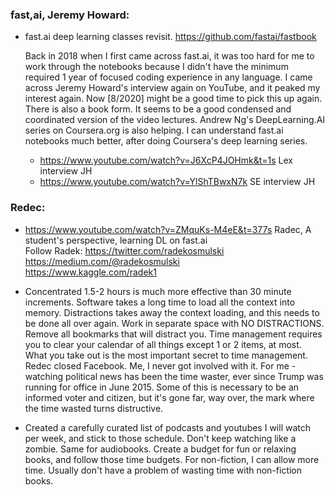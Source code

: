 ### fast,ai, Jeremy Howard:   

* fast.ai deep learning classes revisit.  https://github.com/fastai/fastbook  
  
    Back in 2018 when I first came across fast.ai, it was too hard for me to work through the notebooks because I didn't have the minimum required 1 year of focused coding experience in any language.  I came across Jeremy Howard's interview again on YouTube, and it peaked my interest again.  Now [8/2020] might be a good time to pick this up again.  There is also a book form.  It seems to be a good condensed and coordinated version of the video lectures.  Andrew Ng's DeepLearning.AI series on Coursera.org is also helping.  I can understand fast.ai notebooks much better, after doing Coursera's deep learning series.    
    
   - https://www.youtube.com/watch?v=J6XcP4JOHmk&t=1s  Lex interview JH  
   - https://www.youtube.com/watch?v=YlShTBwxN7k  SE interview JH  

### Redec:  
- https://www.youtube.com/watch?v=ZMquKs-M4eE&t=377s  Radec, A student's perspective, learning DL on fast.ai    
Follow Radek:
 https://twitter.com/radekosmulski  
 https://medium.com/@radekosmulski  
 https://www.kaggle.com/radek1  
 
 * Concentrated 1.5-2 hours is much more effective than 30 minute increments. Software takes a long time to load all the context into memory.  Distractions takes away the context loading, and this needs to be done all over again.  Work in separate space with NO DISTRACTIONS.  Remove all bookmarks that will distract you.  Time management requires you to clear your calendar of all things except 1 or 2 items, at most.  What you take out is the most important secret to time management.  Redec closed Facebook.  Me, I never got involved with it.  For me - watching political news has been the time waster, ever since Trump was running for office in June 2015.  Some of this is necessary to be an informed voter and citizen, but it's gone far, way over, the mark where the time wasted turns distructive.  
 
  * Created a carefully curated list of podcasts and youtubes I will watch per week, and stick to those schedule.  Don't keep watching like a zombie.  Same for audiobooks.  Create a budget for fun or relaxing books, and follow those time budgets.  For non-fiction, I can allow more time.  Usually don't have a problem of wasting time with non-fiction books.  
